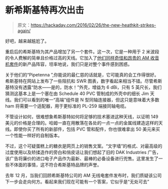 # 新希斯基特再次出击

> 原文：<https://hackaday.com/2016/02/26/the-new-heathkit-strikes-again/>

好吧，越来越尴尬了。

重启后的希斯基特为其产品增加了另一个套件。这一次，它是一种用于 2 米波段的令人费解的简单且价格过高的天线。它加入了[他们同样奇怪和昂贵的 AM 收音机套件](https://shop.heathkit.com/shop/product/explorer-jr-trf-am-radio-receiver-kit-black-case-gr-150-bk-16)的新产品阵容，坦率地说，我们只是对整个事件感到困惑。

关于他们的“Pipetenna ”,你能说的最仁慈的话就是，它可能真的会工作得很好。希斯基特在网站上发布了一些阻抗和 SWR 图表，数字看起来相当不错。尽管希斯基特没有透露“防水——是的，防水！”外壳，增益为 6 dBi，只有 5 英尺长，我们猜测这基本上是一个塞在由 Schedule 40 PVC 管制成的外壳中的细长 Jim 天线。我们可以看到的唯一“高端”组件是 N 型同轴连接器，但这只是意味着大多数 ham 将需要一个适配器，用于更标准的 PL-259 端接同轴电缆。

不管设计如何，很难想象希斯基特如何将足够的技术塞进这种天线，以证明 149 美元的价格是合理的。哈姆一直在用散落在各处的一点一点的金属线建造这样的天线。即使你买了所有的新部件，包括 PVC 管和配件，你也很难拿出 50 美元来买一个性能一样好的自制版本。

不过，这个可疑蛋糕上的糖衣是网页上的销售文案。“文字墙”的格式、对最高级的过度使用以及矫揉造作的旁白和俏皮话让我们想起了旧的 DAK Industries 广告，该广告将廉价的进口电子产品作为最新、最棒的必备设备进行兜售。这里发生了一些不体面的事情，这不符合希斯基特品牌的声誉。

去年 12 月，当我们回顾希斯基特公司的 AM 无线电套件发布时，我们质疑该公司下一步会走向何方。看起来我们现在可能有一个答案，它似乎是“无处可去”